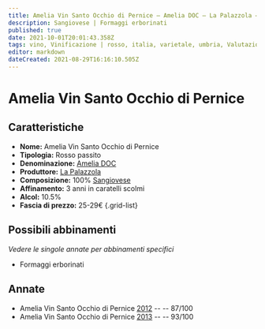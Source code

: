 ```yaml
---
title: Amelia Vin Santo Occhio di Pernice – Amelia DOC – La Palazzola – Umbria (IT) – 25-29€ – 5★
description: Sangiovese | Formaggi erborinati 
published: true
date: 2021-10-01T20:01:43.358Z
tags: vino, Vinificazione | rosso, italia, varietale, umbria, Valutazioni | 5 stelle, passito, Vitigni | Sangiovese,  Formaggi erborinati, Prezzi | 25-29€
editor: markdown
dateCreated: 2021-08-29T16:16:10.505Z
---
```


# Amelia Vin Santo Occhio di Pernice

## Caratteristiche
- **Nome:** Amelia Vin Santo Occhio di Pernice
- **Tipologia:** Rosso passito
- **Denominazione:** [Amelia DOC](/denominazioni/Italia/Umbria/DOC/Amelia) 
- **Produttore:** [La Palazzola](/produttori/Italia/Umbria/La-Palazzola) 
- **Composizione:** 100% [Sangiovese](/Italia/bacca-nera/sangiovese)
- **Affinamento:** 3 anni in caratelli scolmi 
- **Alcol:** 10.5%
- **Fascia di prezzo:** 25-29€
{.grid-list}


## Possibili abbinamenti
*Vedere le singole annate per abbinamenti specifici*

- Formaggi erborinati


## Annate
- Amelia Vin Santo Occhio di Pernice [2012](vini/Italia/Umbria/La-Palazzola/Amelia-Vin-Santo-Occhio-di-Pernice/2012) -- <span class="star-3"></span> -- 87/100
- Amelia Vin Santo Occhio di Pernice [2013](vini/Italia/Umbria/La-Palazzola/Amelia-Vin-Santo-Occhio-di-Pernice/2013) -- <span class="star-5"></span> -- 93/100